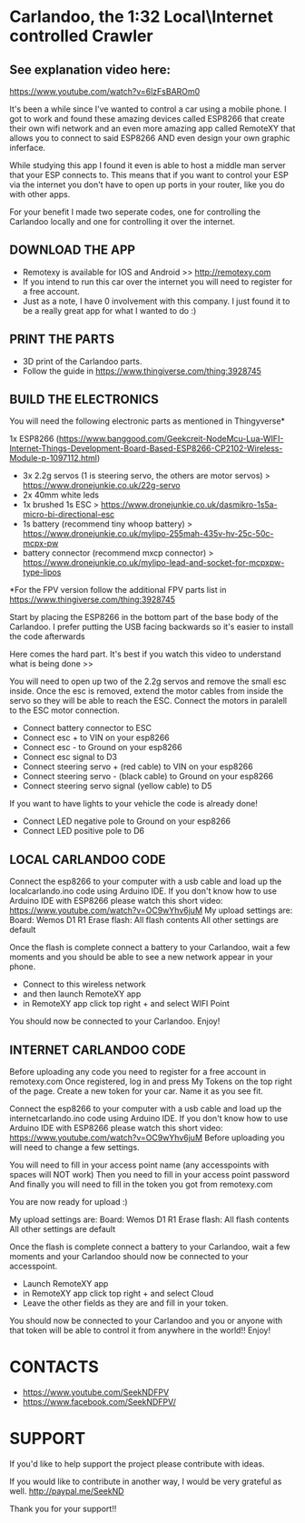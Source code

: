 # Carlandoo, the 1:32 Local\Internet controlled Crawler #

## See explanation video here: ##
https://www.youtube.com/watch?v=6lzFsBAROm0


It's been a while since I've wanted to control a car using a mobile phone.
I got to work and found these amazing devices called ESP8266 that create their own wifi network and an even more amazing app called RemoteXY that allows you to connect to said ESP8266 AND even design your own graphic inferface.

While studying this app I found it even is able to host a middle man server that your ESP connects to.
This means that if you want to control your ESP via the internet you don't have to open up ports in your router, like you do with other apps.

For your benefit I made two seperate codes, one for controlling the Carlandoo locally and one for controlling it over the internet.


## DOWNLOAD THE APP

* Remotexy is available for IOS and Android >> http://remotexy.com
* If you intend to run this car over the internet you will need to register for a free account.
* Just as a note, I have 0 involvement with this company. I just found it to be a really great app for what I wanted to do :)


## PRINT THE PARTS

* 3D print of the Carlandoo parts. 
* Follow the guide in https://www.thingiverse.com/thing:3928745


## BUILD THE ELECTRONICS

You will need the following electronic parts as mentioned in Thingyverse*

1x ESP8266 (https://www.banggood.com/Geekcreit-NodeMcu-Lua-WIFI-Internet-Things-Development-Board-Based-ESP8266-CP2102-Wireless-Module-p-1097112.html)
- 3x 2.2g servos (1 is steering servo, the others are motor servos) > https://www.dronejunkie.co.uk/22g-servo
- 2x 40mm white leds
- 1x brushed 1s ESC > https://www.dronejunkie.co.uk/dasmikro-1s5a-micro-bi-directional-esc
- 1s battery (recommend tiny whoop battery) > https://www.dronejunkie.co.uk/mylipo-255mah-435v-hv-25c-50c-mcpx-pw
- battery connector (recommend mxcp connector) > https://www.dronejunkie.co.uk/mylipo-lead-and-socket-for-mcpxpw-type-lipos

*For the FPV version follow the additional FPV parts list in https://www.thingiverse.com/thing:3928745

Start by placing the ESP8266 in the bottom part of the base body of the Carlandoo.
I prefer putting the USB facing backwards so it's easier to install the code afterwards

Here comes the hard part. It's best if you watch this video to understand what is being done >> 

You will need to open up two of the 2.2g servos and remove the small esc inside.
Once the esc is removed, extend the motor cables from inside the servo so they will be able to reach the ESC.
Connect the motors in paralell to the ESC motor connection.

* Connect battery connector to ESC
* Connect esc + to VIN on your esp8266
* Connect esc - to Ground on your esp8266
* Connect esc signal to D3
* Connect steering servo + (red cable) to VIN on your esp8266
* Connect steering servo - (black cable) to Ground on your esp8266
* Connect steering servo signal (yellow cable) to D5

If you want to have lights to your vehicle the code is already done!
* Connect LED negative pole to Ground on your esp8266
* Connect LED positive pole to D6




## LOCAL CARLANDOO CODE

Connect the esp8266 to your computer with a usb cable and load up the localcarlando.ino code using Arduino IDE.
If you don't know how to use Arduino IDE with ESP8266 please watch this short video: https://www.youtube.com/watch?v=OC9wYhv6juM
My upload settings are:
Board: Wemos D1 R1
Erase flash: All flash contents
All other settings are default

Once the flash is complete connect a battery to your Carlandoo, wait a few moments and you should be able to see a new network appear in your phone.
- Connect to this wireless network
- and then launch RemoteXY app
- in RemoteXY app click top right + and select WIFI Point

You should now be connected to your Carlandoo.
Enjoy!





## INTERNET CARLANDOO CODE

Before uploading any code you need to register for a free account in remotexy.com
Once registered, log in and press My Tokens on the top right of the page.
Create a new token for your car. Name it as you see fit.


Connect the esp8266 to your computer with a usb cable and load up the internetcarlando.ino code using Arduino IDE.
If you don't know how to use Arduino IDE with ESP8266 please watch this short video: https://www.youtube.com/watch?v=OC9wYhv6juM
Before uploading you will need to change a few settings.

You will need to fill in your access point name (any accesspoints with spaces will NOT work)
Then you need to fill in your access point password
And finally you will need to fill in the token you got from remotexy.com

You are now ready for upload :)

My upload settings are:
Board: Wemos D1 R1
Erase flash: All flash contents
All other settings are default

Once the flash is complete connect a battery to your Carlandoo, wait a few moments and your Carlandoo should now be connected to your accesspoint.
- Launch RemoteXY app
- in RemoteXY app click top right + and select Cloud
- Leave the other fields as they are and fill in your token.

You should now be connected to your Carlandoo and you or anyone with that token will be able to control it from anywhere in the world!!
Enjoy!


# CONTACTS

- https://www.youtube.com/SeekNDFPV
- https://www.facebook.com/SeekNDFPV/


# SUPPORT

If you'd like to help support the project please contribute with ideas.

If you would like to contribute in another way, I would be very grateful as well.
http://paypal.me/SeekND

Thank you for your support!!
